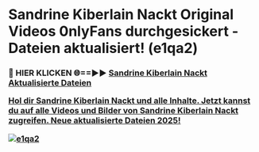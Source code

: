 # Sandrine Kiberlain Nackt Original Videos 0nlyFans durchgesickert - Dateien aktualisiert! (e1qa2)

<h3>🔴 HIER KLICKEN 🌐==►► <a href="https://tinyurl.com/h6vf6nb8" rel="nofollow">Sandrine Kiberlain Nackt Aktualisierte Dateien

Hol dir Sandrine Kiberlain Nackt und alle Inhalte. Jetzt kannst du auf alle Videos und Bilder von Sandrine Kiberlain Nackt zugreifen. Neue aktualisierte Dateien 2025!

[![e1qa2](https://i.imgur.com/sD4kR3V.gif)](https://tinyurl.com/h6vf6nb8)
